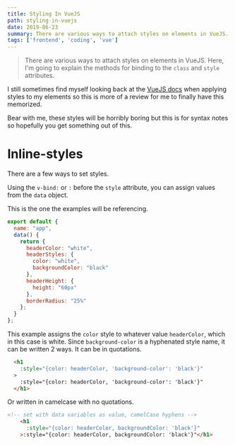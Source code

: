 ```yaml
---
title: Styling In VueJS
path: styling-in-vuejs
date: 2019-06-23
summary: There are various ways to attach styles on elements in VueJS. Here, I'm going to explain the methods for binding to the `class` and `style` attributes.
tags: ['frontend', 'coding', 'vue']
---
```


<!-- ![background](./images/blog_bg_1.jpg) -->

> There are various ways to attach styles on elements in VueJS. Here, I'm going to explain the methods for binding to the `class` and `style` attributes.

I still sometimes find myself looking back at the <a href="https://vuejs.org/v2/guide/class-and-style.html" target="_blank">VueJS docs</a> when applying styles to my elements so this is more of a review for me to finally have this memorized.

Bear with me, these styles will be horribly boring but this is for syntax notes so hopefully you get something out of this.

# Inline-styles

There are a few ways to set styles.

Using the `v-bind:` or `:` before the `style` attribute, you can assign values from the `data` object.

This is the one the examples will be referencing.
```js
export default {
  name: "app",
  data() {
    return {
      headerColor: "white",
      headerStyles: {
        color: "white",
        backgroundColor: "black"
      },
      headerHeight: {
        height: "60px"
      },
      borderRadius: "25%"
    };
  }
};
```

This example assigns the `color` style to whatever value `headerColor`, which in this case is white.
Since `background-color` is a hyphenated style name, it can be written 2 ways.
It can be in quotations.
```html
  <h1
    :style="{color: headerColor, 'background-color': 'black'}"
  >
    :style="{color: headerColor, 'background-color': 'black'}"
  </h1>
```
Or written in camelcase with no quotations.
```html
<!-- set with data variables as value, camelCase hyphens -->
    <h1
      :style="{color: headerColor, backgroundColor: 'black'}"
    >:style="{color: headerColor, backgroundColor: 'black'}"</h1>

```